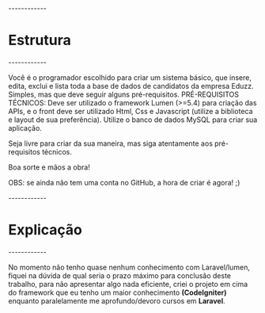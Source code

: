 
------------ <b><h1>Estrutura</h1></b> ------------

Você é o programador escolhido para criar um sistema básico, que insere, edita, exclui e lista toda a base de dados de candidatos da empresa Eduzz. Simples, mas que deve seguir alguns pré-requisitos.
PRÉ-REQUISITOS TÉCNICOS: 
Deve ser utilizado o framework Lumen (>=5.4) para criação das APIs, e o front deve ser utilizado Html, Css e Javascript (utilize a biblioteca e layout de sua preferência). Utilize o banco de dados MySQL para criar sua aplicação.

Seja livre para criar da sua maneira, mas siga atentamente aos pré-requisitos técnicos. 

Boa sorte e mãos a obra!

OBS: se ainda não tem uma conta no GitHub, a hora de criar é agora! ;) 


------------ <b><h1>Explicação</h1></b> ------------

No momento não tenho quase nenhum conhecimento com Laravel/lumen, fiquei na dúvida de qual seria o prazo máximo para conclusão deste trabalho, para não apresentar algo nada eficiente, criei o projeto em cima do framework que eu tenho um maior conhecimento <b>(CodeIgniter) </b> enquanto paralelamente me aprofundo/devoro cursos em <b>Laravel</b>.

